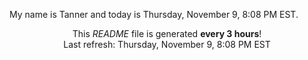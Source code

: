 My name is Tanner and today is Thursday, November 9, 8:08 PM EST.

<p align="center">This <i>README</i> file is generated <b>every 3 hours</b>!</br>Last refresh: Thursday, November 9, 8:08 PM EST<br /></p>
